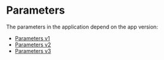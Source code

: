 # Parameters

The parameters in the application depend on the app version:

- [Parameters v1](./parameters_v1.md)
- [Parameters v2](./parameters_v2.md)
- [Parameters v3](./parameters_v3.md)
